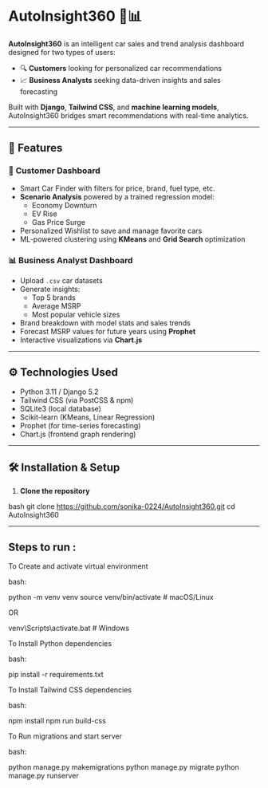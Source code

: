 # AutoInsight360 🚗📊

**AutoInsight360** is an intelligent car sales and trend analysis dashboard designed for two types of users:

- 🔍 **Customers** looking for personalized car recommendations
- 📈 **Business Analysts** seeking data-driven insights and sales forecasting

Built with **Django**, **Tailwind CSS**, and **machine learning models**, AutoInsight360 bridges smart recommendations with real-time analytics.

---

## 🌟 Features

### 👤 **Customer Dashboard**
- Smart Car Finder with filters for price, brand, fuel type, etc.
- **Scenario Analysis** powered by a trained regression model:
  - Economy Downturn
  - EV Rise
  - Gas Price Surge
- Personalized Wishlist to save and manage favorite cars
- ML-powered clustering using **KMeans** and **Grid Search** optimization

### 📊 **Business Analyst Dashboard**
- Upload `.csv` car datasets
- Generate insights:
  - Top 5 brands
  - Average MSRP
  - Most popular vehicle sizes
- Brand breakdown with model stats and sales trends
- Forecast MSRP values for future years using **Prophet**
- Interactive visualizations via **Chart.js**

---

## ⚙️ Technologies Used

- Python 3.11 / Django 5.2
- Tailwind CSS (via PostCSS & npm)
- SQLite3 (local database)
- Scikit-learn (KMeans, Linear Regression)
- Prophet (for time-series forecasting)
- Chart.js (frontend graph rendering)

---

## 🛠️ Installation & Setup

1. **Clone the repository**

bash
git clone https://github.com/sonika-0224/AutoInsight360.git
cd AutoInsight360

----
## Steps to run :
To Create and activate virtual environment

bash:

python -m venv venv
source venv/bin/activate    # macOS/Linux

OR

venv\Scripts\activate.bat   # Windows

To Install Python dependencies

bash:

pip install -r requirements.txt

To Install Tailwind CSS dependencies

bash:

npm install
npm run build-css

To Run migrations and start server

bash:

python manage.py makemigrations
python manage.py migrate
python manage.py runserver
